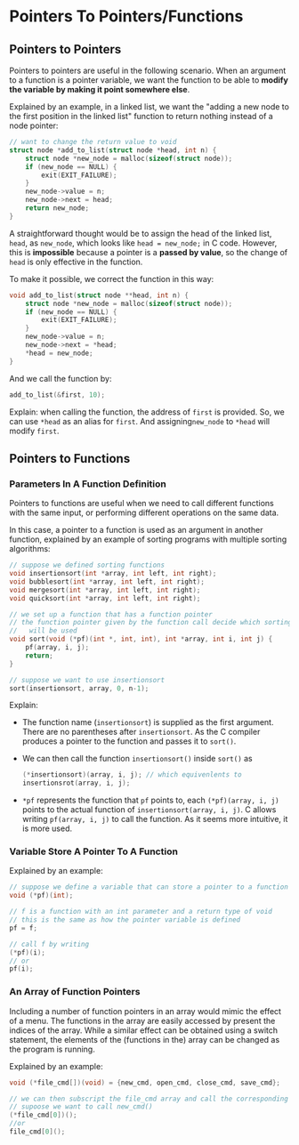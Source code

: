 # Pointers To Pointers/Functions

## Pointers to Pointers

Pointers to pointers are useful in the following scenario. When an argument to a function is a pointer variable, we want the function to be able to **modify the variable by making it point somewhere else**. 

Explained by an example, in a linked list, we want the "adding a new node to the first position in the linked list" function to return nothing instead of a node pointer:

```c
// want to change the return value to void
struct node *add_to_list(struct node *head, int n) {
    struct node *new_node = malloc(sizeof(struct node));
    if (new_node == NULL) {
        exit(EXIT_FAILURE);
    }
    new_node->value = n;
    new_node->next = head;
    return new_node;
}
```

A straightforward thought would be to assign the head of the linked list, `head`, as `new_node`, which looks like `head = new_node;` in C code. However, this is **impossible** because a pointer is a **passed by value**, so the change of `head` is only effective in the function.



To make it possible, we correct the function in this way:

```c
void add_to_list(struct node **head, int n) {
    struct node *new_node = malloc(sizeof(struct node));
    if (new_node == NULL) {
        exit(EXIT_FAILURE);
    }
    new_node->value = n;
    new_node->next = *head;
    *head = new_node;
}
```

And we call the function by:

```c
add_to_list(&first, 10);
```

Explain: when calling the function, the address of `first` is provided. So, we can use `*head` as an alias for `first`. And assigning`new_node` to `*head` will modify `first`.  



## Pointers to Functions

### Parameters In A Function Definition 

Pointers to functions are useful when we need to call different functions with the same input, or performing different operations on the same data. 

In this case, a pointer to a function is used as an argument in another function, explained by an example of sorting programs with multiple sorting algorithms:

```c
// suppose we defined sorting functions 
void insertionsort(int *array, int left, int right);
void bubblesort(int *array, int left, int right);
void mergesort(int *array, int left, int right);
void quicksort(int *array, int left, int right);

// we set up a function that has a function pointer
// the function pointer given by the function call decide which sorting method 
//   will be used
void sort(void (*pf)(int *, int, int), int *array, int i, int j) {
    pf(array, i, j);
    return;
}

// suppose we want to use insertionsort 
sort(insertionsort, array, 0, n-1);
```

Explain:

* The function name \(`insertionsort`\) is supplied as the first argument. There are no parentheses after `insertionsort`. As the C compiler produces a pointer to the function and passes it to `sort()`.
* We can then call the function `insertionsort()` inside `sort()` as 

  ```c
  (*insertionsort)(array, i, j); // which equivenlents to 
  insertionsrot(array, i, j); 
  ```

* `*pf` represents the function that `pf` points to, each `(*pf)(array, i, j)` points to the actual function of `insertionsort(array, i, j)`. C allows writing `pf(array, i, j)` to call the function. As it seems more intuitive, it is more used. 

### Variable Store A Pointer To A Function

Explained by an example:

```c
// suppose we define a variable that can store a pointer to a function
void (*pf)(int);

// f is a function with an int parameter and a return type of void
// this is the same as how the pointer variable is defined 
pf = f;

// call f by writing
(*pf)(i);
// or 
pf(i);
```

### An Array of Function Pointers

Including a number of function pointers in an array would mimic the effect of a menu. The functions in the array are easily accessed by present the indices of the array. While a similar effect can be obtained using a switch statement, the elements of the \(functions in the\) array can be changed as the program is running.  

Explained by an example:

```c
void (*file_cmd[])(void) = {new_cmd, open_cmd, close_cmd, save_cmd};

// we can then subscript the file_cmd array and call the corresponding function
// supoose we want to call new_cmd()
(*file_cmd[0])(); 
//or
file_cmd[0]();
```

